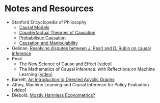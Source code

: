 # Notes and Resources

- Stanford Encyclopedia of Philosophy
    - [Causal Models](https://plato.stanford.edu/entries/causal-models/)
    - [Counterfactual Theories of Causation](https://plato.stanford.edu/entries/causation-counterfactual/)
    - [Probabilistic Causation](https://plato.stanford.edu/entries/causation-probabilistic/#GrapCausMode)
    - [Causation and Manipulability](https://plato.stanford.edu/entries/causation-mani/)
- Gelman, [Resolving disputes between J. Pearl and D. Rubin on causal inference](https://statmodeling.stat.columbia.edu/2009/07/05/disputes_about/)
- Pearl
    - The New Science of Cause and Effect [[video](https://www.youtube.com/watch?v=ZaPV1OSEpHw)]
    - The Mathematics of Causal Inference: with Reflections on Machine Learning [[video](https://www.youtube.com/watch?time_continue=206&v=bcRl7sXR1hE)]
- Barrett, [An Introduction to Directed Acyclic Graphs](https://cran.r-project.org/web/packages/ggdag/vignettes/intro-to-dags.html)
- Athey, Machine Learning and Causal Inference for Policy Evaluation [[video](https://www.youtube.com/watch?v=Yx6qXM_rfKQ)]
- Diebold, [Mostly Harmless Econometrics?](https://fxdiebold.blogspot.com/2015/01/mostly-harmless-econometrics.html)
